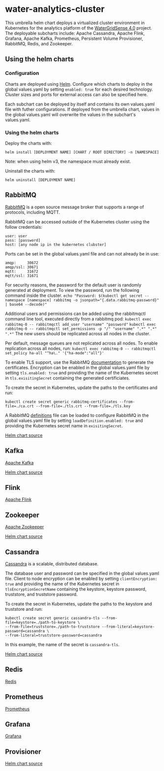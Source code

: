 # water-analytics-cluster

This umbrella helm chart deploys a virtualized cluster environment in Kubernetes for the analytics platform of the [WaterGridSense 4.0](https://www.dos.tu-berlin.de/menue/research/watergridsense_40/) project. The deployable subcharts include: Apache Cassandra, Apache Flink, Grafana, Apache Kafka, Prometheus, Persistent Volume Provisioner, RabbitMQ, Redis, and Zookeeper.

## Using the helm charts

### Configuration

Charts are deployed using [Helm](https://helm.sh). Configure which charts to deploy in the global values.yaml by setting ``enabled: true`` for each desired technology. Cluster sizes and ports for external access can also be specified here.

Each subchart can be deployed by itself and contains its own values.yaml file with futher configurations. If deployed from the umbrella chart, values in the global values.yaml will overwrite the values in the subchart's values.yaml.

### Using the helm charts
Deploy the charts with:
```
helm install [DEPLOYMENT NAME] [CHART / ROOT DIRECTORY] -n [NAMESPACE]
```

Note: when using helm v3, the namespace must already exist.

Uninstall the charts with:
```
helm uninstall [DEPLOYMENT NAME]
```


## RabbitMQ
[RabbitMQ](https://www.rabbitmq.com) is a open source message broker that supports a range of protocols, including MQTT.

RabbitMQ can be accessed outside of the Kubernetes cluster using the follow credentials:

```
user: user
pass: [password]
host: [any node ip in the kubernetes clubster]
```
Ports can be set in the global values.yaml file and can not already be in use:
```
amqp:     30672
amqp/ssl: 30671
mqtt:     31672
mqtt/ssl: 31671
```

For security reasons, the password for the default user is randomly generated at deployment.
To view the password, run the following command inside the cluster.
``echo "Password: $(kubectl get secret --namespace [namespace] rabbitmq -o jsonpath="{.data.rabbitmq-password}" | base64 --decode)"``

Additional users and permissions can be added using the rabbitmqctl command line tool, executed directly from a rabbitmq pod:
``kubectl exec rabbitmq-0 -- rabbitmqctl add_user "username" "password"``
``kubectl exec rabbitmq-0 -- rabbitmqctl set_permissions -p "/" "username" ".*" ".*" ".*"``
The new users should be replicated across all nodes in the cluster.

Per default, message queues are not replicated across all nodes. To enable replication across all nodes, run:
``kubectl exec rabbitmq-0 -- rabbitmqctl set_policy ha-all "^ha\." '{"ha-mode":"all"}'``

To enable TLS support, use the RabbitMQ [documentation](https://www.rabbitmq.com/ssl.html#automated-certificate-generation) to generate the certificates. Encryption can be enabled in the global values.yaml file by setting ``tls.enabled: true`` and providing the name of the Kubernetes secret in ``tls.exisitingSecret`` containing the generated certificiates.

To create the secret in Kubernetes, update the paths to the certificates and run:
```
kubectl create secret generic rabbitmq-certificates --from-file=./ca.crt --from-file=./tls.crt --from-file=./tls.key
````

A RabbitMQ [definitions](https://www.rabbitmq.com/definitions.html) file can be loaded to configure RabbitMQ in the global values.yaml file by setting ``loadDefinition.enabled: true`` and providing the Kubernetes secret name in ``exisitingSecret``.

[Helm chart source](https://github.com/bitnami/charts/tree/master/bitnami/rabbitmq)


## Kafka
[Apache Kafka](https://kafka.apache.org)

[Helm chart source](https://github.com/bitnami/charts/tree/master/bitnami/kafka)


## Flink
[Apache Flink](https://flink.apache.org)


## Zookeeper
[Apache Zookeeper](https://zookeeper.apache.org)

[Helm chart source](https://github.com/helm/charts/tree/master/incubator/zookeeper)


## Cassandra
[Cassandra](https://cassandra.apache.org) is a scalable, distributed database.

The database user and password can be specified in the global values.yaml file. Client to node encryption can be enabled by setting ``clientEncryption: true`` and providing the name of the Kubernetes secret in ``tlsEncryptionSecretName`` containing the keystore, keystore password, truststore, and truststore password.

To create the secret in Kubernetes, update the paths to the keystore and truststore and run:
```
kubectl create secret generic cassandra-tls --from-file=keystore=./path-to-keystore \
--from-file=truststore=./path-to-truststore --from-literal=keystore-password=cassandra \
--from-literal=truststore-password=cassandra
```

In this example, the name of the secret is ``cassandra-tls``.


[Helm chart source](https://github.com/bitnami/charts/tree/master/bitnami/cassandra)

## Redis
[Redis](https://redis.io)


## Prometheus
[Prometheus](https://prometheus.io)


## Grafana
[Grafana](https://grafana.com)


## Provisioner
[Helm chart source](https://github.com/kubernetes-sigs/sig-storage-local-static-provisioner/blob/master/helm/provisioner/values.yaml)
